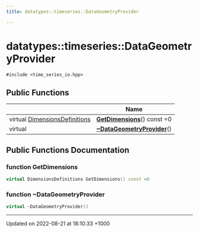 ```yaml
---
title: datatypes::timeseries::DataGeometryProvider

---
```


# datatypes::timeseries::DataGeometryProvider






`#include <time_series_io.hpp>`

## Public Functions

|                | Name           |
| -------------- | -------------- |
| virtual [DimensionsDefinitions](/uchronia-ts-doc/cpp/Classes/classdatatypes_1_1timeseries_1_1DimensionsDefinitions/) | **[GetDimensions](/uchronia-ts-doc/cpp/Classes/classdatatypes_1_1timeseries_1_1DataGeometryProvider/#function-getdimensions)**() const =0 |
| virtual | **[~DataGeometryProvider](/uchronia-ts-doc/cpp/Classes/classdatatypes_1_1timeseries_1_1DataGeometryProvider/#function-~datageometryprovider)**() |

## Public Functions Documentation

### function GetDimensions

```cpp
virtual DimensionsDefinitions GetDimensions() const =0
```


### function ~DataGeometryProvider

```cpp
virtual ~DataGeometryProvider()
```


-------------------------------

Updated on 2022-08-21 at 18:10:33 +1000